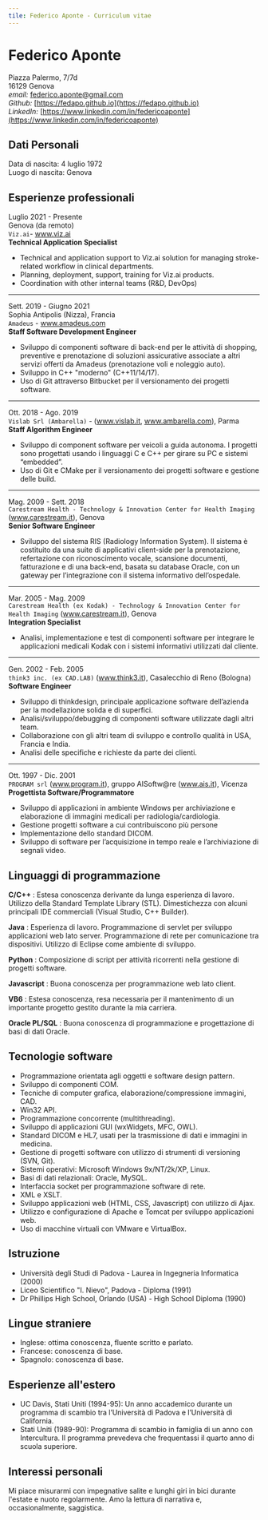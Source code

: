 ```yaml
---
tile: Federico Aponte - Curriculum vitae
---
```

# Federico Aponte

Piazza Palermo, 7/7d \
16129 Genova \
_email:_ federico.aponte@gmail.com \
_Github:_ [https://fedapo.github.io](https://fedapo.github.io) \
_LinkedIn:_ [https://www.linkedin.com/in/federicoaponte](https://www.linkedin.com/in/federicoaponte)

## Dati Personali

Data di nascita: 4 luglio 1972 \
Luogo di nascita: Genova

## Esperienze professionali

Luglio 2021 - Presente \
Genova (da remoto) \
`Viz.ai`- www.viz.ai \
**Technical Application Specialist**
- Technical and application support to Viz.ai solution for managing stroke-related workflow in clinical departments.
- Planning, deployment, support, training for Viz.ai products.
- Coordination with other internal teams (R&D, DevOps)

---
Sett. 2019 - Giugno 2021 \
Sophia Antipolis (Nizza), Francia \
`Amadeus` - www.amadeus.com  \
**Staff Software Development Engineer**
- Sviluppo di componenti software di back-end per le attività di shopping, preventive e prenotazione di soluzioni assicurative associate a altri servizi offerti da Amadeus (prenotazione voli e noleggio auto).
- Sviluppo in C++ "moderno" (C++11/14/17).
- Uso di Git attraverso Bitbucket per il versionamento dei progetti software.

---
Ott. 2018 - Ago. 2019 \
`Vislab Srl (Ambarella)` - (www.vislab.it, www.ambarella.com), Parma \
**Staff Algorithm Engineer**
- Sviluppo di component software per veicoli a guida autonoma. I progetti sono progettati usando i linguaggi C e C++ per girare su PC e sistemi “embedded”.
- Uso di Git e CMake per il versionamento dei progetti software e gestione delle build.

---
Mag. 2009 - Sett. 2018 \
`Carestream Health - Technology & Innovation Center for Health Imaging` (www.carestream.it), Genova \
**Senior Software Engineer**
- Sviluppo del sistema RIS (Radiology Information System). Il sistema è costituito da una suite di applicativi client-side per la prenotazione, refertazione con riconoscimento vocale, scansione documenti, fatturazione e di una back-end, basata su database Oracle, con un gateway per l’integrazione con il sistema informativo dell’ospedale.

---
Mar. 2005 - Mag. 2009 \
`Carestream Health (ex Kodak) - Technology & Innovation Center for Health Imaging` (www.carestream.it), Genova \
**Integration Specialist**
- Analisi, implementazione e test di componenti software per integrare le applicazioni medicali Kodak con i sistemi informativi utilizzati dal cliente.

---
Gen. 2002 - Feb. 2005 \
`think3 inc. (ex CAD.LAB)` (www.think3.it), Casalecchio di Reno (Bologna) \
**Software Engineer**
- Sviluppo di thinkdesign, principale applicazione software dell’azienda per la modellazione solida e di superfici.
- Analisi/sviluppo/debugging di componenti software utilizzate dagli altri team.
- Collaborazione con gli altri team di sviluppo e controllo qualità in USA, Francia e India.
- Analisi delle specifiche e richieste da parte dei clienti.

---
Ott. 1997 - Dic. 2001 \
`PROGRAM srl` (www.program.it), gruppo AISoftw@re (www.ais.it), Vicenza \
**Progettista Software/Programmatore**
- Sviluppo di applicazioni in ambiente Windows per archiviazione e elaborazione di immagini medicali per radiologia/cardiologia.
- Gestione progetti software a cui contribuiscono più persone
- Implementazione dello standard DICOM.
- Sviluppo di software per l’acquisizione in tempo reale e l’archiviazione di segnali video.

## Linguaggi di programmazione

**C/C++**
: Estesa conoscenza derivante da lunga esperienza di lavoro. Utilizzo della Standard Template Library (STL). Dimestichezza con alcuni principali IDE commerciali (Visual Studio, C++ Builder).

**Java**
: Esperienza di lavoro. Programmazione di servlet per sviluppo applicazioni web lato server. Programmazione di rete per comunicazione tra dispositivi. Utilizzo di Eclipse come ambiente di sviluppo.

**Python**
: Composizione di script per attività ricorrenti nella gestione di progetti software.

**Javascript**
: Buona conoscenza per programmazione web lato client.

**VB6**
: Estesa conoscenza, resa necessaria per il mantenimento di un importante progetto gestito durante la mia carriera.

**Oracle PL/SQL**
: Buona conoscenza di programmazione e progettazione di basi di dati Oracle.

## Tecnologie software

- Programmazione orientata agli oggetti e software design pattern.
- Sviluppo di componenti COM.
- Tecniche di computer grafica, elaborazione/compressione immagini, CAD.
- Win32 API.
- Programmazione concorrente (multithreading).
- Sviluppo di applicazioni GUI (wxWidgets, MFC, OWL).
- Standard DICOM e HL7, usati per la trasmissione di dati e immagini in medicina.
- Gestione di progetti software con utilizzo di strumenti di versioning (SVN, Git).
- Sistemi operativi: Microsoft Windows 9x/NT/2k/XP, Linux.
- Basi di dati relazionali: Oracle, MySQL.
- Interfaccia socket per programmazione software di rete.
- XML e XSLT.
- Sviluppo applicazioni web (HTML, CSS, Javascript) con utilizzo di Ajax.
- Utilizzo e configurazione di Apache e Tomcat per sviluppo applicazioni web.
- Uso di macchine virtuali con VMware e VirtualBox.

## Istruzione

- Università degli Studi di Padova - Laurea in Ingegneria Informatica (2000)
- Liceo Scientifico "I. Nievo", Padova - Diploma (1991)
- Dr Phillips High School, Orlando (USA) - High School Diploma (1990)

## Lingue straniere

- Inglese: ottima conoscenza, fluente scritto e parlato.
- Francese: conoscenza di base.
- Spagnolo: conoscenza di base.

## Esperienze all'estero

- UC Davis, Stati Uniti (1994-95): Un anno accademico durante un programma di scambio tra l’Università di Padova e l’Università di California.
- Stati Uniti (1989-90): Programma di scambio in famiglia di un anno con Intercultura. Il programma prevedeva che frequentassi il quarto anno di scuola superiore.

## Interessi personali

Mi piace misurarmi con impegnative salite e lunghi giri in bici durante l'estate e nuoto regolarmente. Amo la lettura di narrativa e, occasionalmente, saggistica.
